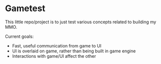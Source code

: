 # Gametest
This little repo/project is to just test various concepts related to building my MMO.

Current goals:
- Fast, useful communication from game to UI
- UI is overlaid on game, rather than being built in game engine
- Interactions with game/UI affect the other